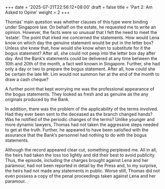 +++
date = '2025-07-21T22:56:12+08:00'
draft = false
title = 'Part 2: Am Asked to Opine'
weight = 2
+++

Thomas’ main question was whether clauses of this type were binding under Singapore law. On behalf on the estate, he requested me to write an opinion. However, the facts were so unusual that I felt the need to meet the ‘estate’. The point that irked me concerned the statements. How would Lena know on which day the genuine statement would be put in the letter box? Unless she knew that, how would she know when to substitute for it the bogus statement? After all, she could not peep into the letter box day after day. And the Bank’s statements could be delivered at any time between the 10th and 20th of the month, a fact well known in Singapore. Further, she had only a day or two to prepare the bogus statement. After all, how could she be certain the late Mr. Lim would  not summon her at the end of the month to draw a cash cheque?

A further point that kept worrying me was the professional appearance of the bogus statements. They looked as fresh and as genuine as the any originals produced by the Bank.

In addition, there was the problem of the applicability of the terms involved. Had they ever been sent to the deceased as the branch changed hands? Was he notified of the periodic changes of the terms? Unlike younger and more dynamic lawyers, Thomas had not taken the aggressive steps needed to get at the truth. Further, he appeared to have been satisfied with the assurance that the Bank’s personnel had nothing to do with the bogus statements.

Although the record appeared clear cut, something perplexed me. All in all, the heirs had taken the loss too lightly and did their best to avoid  publicity. Thus, the episode, including the charges brought against Lena and her paramour, had not been reported in detail  by the Press and, to my surprise, the heirs had not made any statements in public. Worse still, Thomas did not even possess a copy of the penal proceedings taken against Lena and her paramour. 